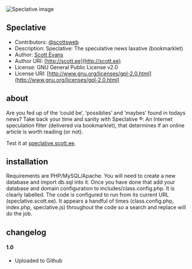 ![Speclative image](https://cloud.scott.ee/images/speclative.png)

## Speclative

* Contributors: [@scottsweb](http://twitter.com/scottsweb)
* Description: Speclative: The speculative news laxative (bookmarklet)
* Author: [Scott Evans](http://scott.ee)
* Author URI: [http://scott.ee](http://scott.ee)
* License: GNU General Public License v2.0
* License URI: [http://www.gnu.org/licenses/gpl-2.0.html](http://www.gnu.org/licenses/gpl-2.0.html)

## about

Are you fed up of the &lsquo;could be&rsquo;, &lsquo;possiblies&rsquo; and &lsquo;maybes&rsquo; found in todays news? Take back your time and sanity with Speclative &reg;: An Internet speculation filter (delivered via bookmarklet), that determines if an online article is worth reading (or not).

Test it at [speclative.scott.ee](http://speclative.scott.ee).

## installation

Requirements are PHP/MySQL/Apache. You will need to create a new database and import db.sql into it. Once you have done that add your database and domain configuration to includes/class.config.php. It is clearly labelled. The code is configured to run from its current URL (speclative.scott.ee). It appears a handful of times (class.config.php, index.php, speclative.js) throughout the code so a search and replace will do the job.

## changelog

#### 1.0
* Uploaded to Github
